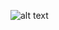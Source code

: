 ![alt text]([[images/my-image.png](https://github.com/MOONLABIISERB/marl-ecs-course/blob/sumit_21279/Assignment_1/Q2/Figure_2.png)](https://github.com/MOONLABIISERB/marl-ecs-course/blob/sumit_21279/Assignment_1/Q2/Figure_2.png?raw=true))
